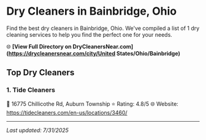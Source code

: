 # Dry Cleaners in Bainbridge, Ohio

Find the best dry cleaners in Bainbridge, Ohio. We've compiled a list of 1 dry cleaning services to help you find the perfect one for your needs.

🌐 **[View Full Directory on DryCleanersNear.com](https://drycleanersnear.com/city/United States/Ohio/Bainbridge)**

## Top Dry Cleaners

### 1. Tide Cleaners
📍 16775 Chillicothe Rd, Auburn Township
⭐ Rating: 4.8/5
🌐 Website: https://tidecleaners.com/en-us/locations/3460/


---

*Last updated: 7/31/2025*
